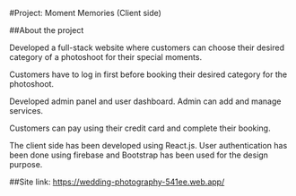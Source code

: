 #Project: Moment Memories (Client side)


##About the project

Developed a full-stack website where customers can choose their desired category of a photoshoot for their special moments.

Customers have to log in first before booking their desired category for the photoshoot.

Developed admin panel and user dashboard. Admin can add and manage services.

Customers can  pay using their credit card and complete their booking.


The client side has been developed using React.js. User authentication has been done using firebase and Bootstrap has been used for the design purpose. 

##Site link:
<https://wedding-photography-541ee.web.app/>
